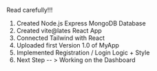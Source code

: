 Read carefully!!!
1. Created Node.js Express MongoDB Database
2. Created vite@lates React App 
3. Connected Tailwind with React
4. Uploaded first Version 1.0 of MyApp
5. Implemented Registration / Login Logic + Style
6. Next Step -- > Working on the Dashboard 
